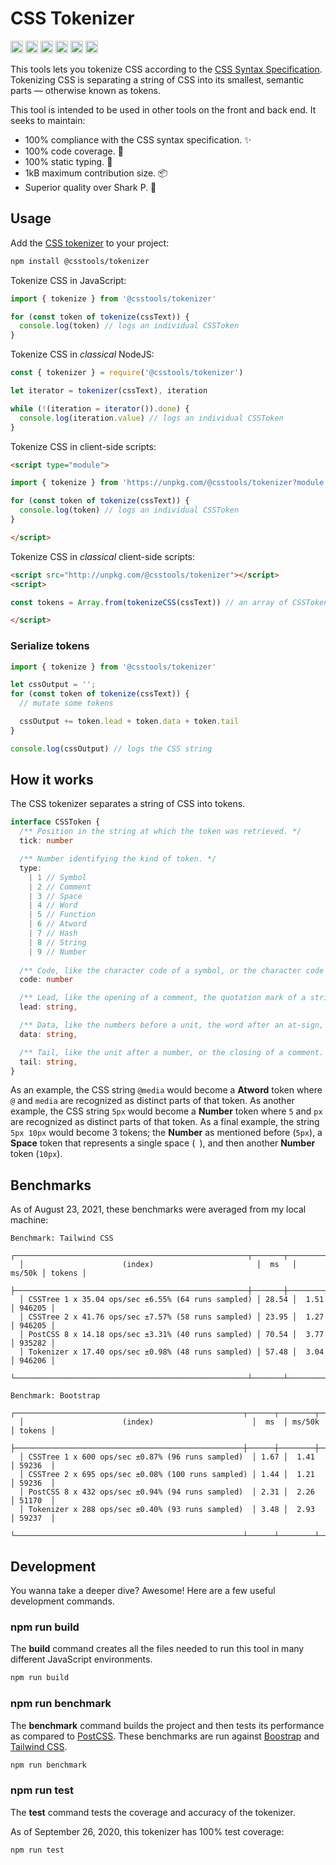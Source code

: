 # CSS Tokenizer

[<img alt="npm version" src="https://img.shields.io/npm/v/@csstools/tokenizer.svg" height="20">](https://www.npmjs.com/package/@csstools/tokenizer)
[<img alt="build status" src="https://img.shields.io/travis/csstools/tokenizer/main.svg" height="20">](https://travis-ci.org/github/csstools/tokenizer)
[<img alt="code coverage" src="https://img.shields.io/codecov/c/github/csstools/tokenizer" height="20">](https://codecov.io/gh/csstools/tokenizer)
[<img alt="issue tracker" src="https://img.shields.io/github/issues/csstools/tokenizer.svg" height="20">](https://github.com/csstools/tokenizer/issues)
[<img alt="pull requests" src="https://img.shields.io/github/issues-pr/csstools/tokenizer.svg" height="20">](https://github.com/csstools/tokenizer/pulls)
[<img alt="support chat" src="https://img.shields.io/badge/support-chat-blue.svg" height="20">](https://gitter.im/postcss/postcss)

This tools lets you tokenize CSS according to the [CSS Syntax Specification](https://drafts.csswg.org/css-syntax/).
Tokenizing CSS is separating a string of CSS into its smallest, semantic parts — otherwise known as tokens.

This tool is intended to be used in other tools on the front and back end. It seeks to maintain:

- 100% compliance with the CSS syntax specification. ✨
- 100% code coverage. 🦺
- 100% static typing. 💪
- 1kB maximum contribution size. 📦
- Superior quality over Shark P. 🦈

## Usage

Add the [CSS tokenizer](https://github.com/csstools/tokenizer) to your project:

```sh
npm install @csstools/tokenizer
```

Tokenize CSS in JavaScript:

```js
import { tokenize } from '@csstools/tokenizer'

for (const token of tokenize(cssText)) {
  console.log(token) // logs an individual CSSToken
}
```

Tokenize CSS in _classical_ NodeJS:

```js
const { tokenizer } = require('@csstools/tokenizer')

let iterator = tokenizer(cssText), iteration

while (!(iteration = iterator()).done) {
  console.log(iteration.value) // logs an individual CSSToken
}
```

Tokenize CSS in client-side scripts:

```html
<script type="module">

import { tokenize } from 'https://unpkg.com/@csstools/tokenizer?module'

for (const token of tokenize(cssText)) {
  console.log(token) // logs an individual CSSToken
}

</script>
```

Tokenize CSS in _classical_ client-side scripts:

```html
<script src="http://unpkg.com/@csstools/tokenizer"></script>
<script>

const tokens = Array.from(tokenizeCSS(cssText)) // an array of CSSTokens

</script>
```

### Serialize tokens

```js
import { tokenize } from '@csstools/tokenizer'

let cssOutput = '';
for (const token of tokenize(cssText)) {
  // mutate some tokens

  cssOutput += token.lead + token.data + token.tail
}

console.log(cssOutput) // logs the CSS string
```

## How it works

The CSS tokenizer separates a string of CSS into tokens.

```ts
interface CSSToken {
  /** Position in the string at which the token was retrieved. */
  tick: number

  /** Number identifying the kind of token. */
  type:
    | 1 // Symbol
    | 2 // Comment
    | 3 // Space
    | 4 // Word
    | 5 // Function
    | 6 // Atword
    | 7 // Hash
    | 8 // String
    | 9 // Number
  
  /** Code, like the character code of a symbol, or the character code of the opening parenthesis of a function. */
  code: number

  /** Lead, like the opening of a comment, the quotation mark of a string, or the name of a function. */
  lead: string,

  /** Data, like the numbers before a unit, the word after an at-sign, or the opening parenthesis of a Function. */
  data: string,

  /** Tail, like the unit after a number, or the closing of a comment. */
  tail: string,
}
```

As an example, the CSS string `@media` would become a **Atword** token where `@` and `media` are recognized as distinct parts of that token. As another example, the CSS string `5px` would become a **Number** token where `5` and `px` are recognized as distinct parts of that token. As a final example, the string `5px 10px` would become 3 tokens; the **Number** as mentioned before (`5px`), a **Space** token that represents a single space (` `), and then another **Number** token (`10px`).

## Benchmarks

As of August 23, 2021, these benchmarks were averaged from my local machine:

```
Benchmark: Tailwind CSS
  ┌────────────────────────────────────────────────────┬───────┬────────┬────────┐
  │                      (index)                       │  ms   │ ms/50k │ tokens │
  ├────────────────────────────────────────────────────┼───────┼────────┼────────┤
  │ CSSTree 1 x 35.04 ops/sec ±6.55% (64 runs sampled) │ 28.54 │  1.51  │ 946205 │
  │ CSSTree 2 x 41.76 ops/sec ±7.57% (58 runs sampled) │ 23.95 │  1.27  │ 946205 │
  │ PostCSS 8 x 14.18 ops/sec ±3.31% (40 runs sampled) │ 70.54 │  3.77  │ 935282 │
  │ Tokenizer x 17.40 ops/sec ±0.98% (48 runs sampled) │ 57.48 │  3.04  │ 946206 │
  └────────────────────────────────────────────────────┴───────┴────────┴────────┘

Benchmark: Bootstrap
  ┌───────────────────────────────────────────────────┬──────┬────────┬────────┐
  │                      (index)                      │  ms  │ ms/50k │ tokens │
  ├───────────────────────────────────────────────────┼──────┼────────┼────────┤
  │ CSSTree 1 x 600 ops/sec ±0.87% (96 runs sampled)  │ 1.67 │  1.41  │ 59236  │
  │ CSSTree 2 x 695 ops/sec ±0.08% (100 runs sampled) │ 1.44 │  1.21  │ 59236  │
  │ PostCSS 8 x 432 ops/sec ±0.94% (94 runs sampled)  │ 2.31 │  2.26  │ 51170  │
  │ Tokenizer x 288 ops/sec ±0.40% (93 runs sampled)  │ 3.48 │  2.93  │ 59237  │
  └───────────────────────────────────────────────────┴──────┴────────┴────────┘
```

## Development

You wanna take a deeper dive? Awesome! Here are a few useful development commands.

### npm run build

The **build** command creates all the files needed to run this tool in many different JavaScript environments.

```sh
npm run build
```

### npm run benchmark

The **benchmark** command builds the project and then tests its performance as compared to [PostCSS].
These benchmarks are run against [Boostrap] and [Tailwind CSS].

```sh
npm run benchmark
```

### npm run test

The **test** command tests the coverage and accuracy of the tokenizer.

As of September 26, 2020, this tokenizer has 100% test coverage:

```sh
npm run test
```

[Boostrap]: https://getbootstrap.com
[PostCSS]: https://postcss.org
[Tailwind CSS]: https://tailwindcss.com
